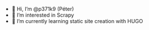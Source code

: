 - 👋 Hi, I’m @p371k9 (Péter)
- 👀 I’m interested in Scrapy 
- 🌱 I’m currently learning static site creation with HUGO

<!---
p371k9/p371k9 is a ✨ special ✨ repository because its `README.md` (this file) appears on your GitHub profile.
You can click the Preview link to take a look at your changes.
--->
